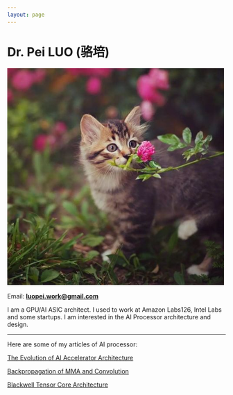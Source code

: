 ```yaml
---
layout: page
---
```


# Dr. Pei LUO (骆培)

<img src="images/cat.jpg" class="floatpic">

Email: **<font color="#990000">  luopei.work@gmail.com </font>** 

I am a GPU/AI ASIC architect. I used to work at Amazon Labs126, Intel Labs and some startups. I am interested in the AI Processor architecture and design. 

<!-- **<font color="#990000">   </font>** -->

---
Here are some of my articles of AI processor:

[The Evolution of AI Accelerator Architecture](blogs/AI_Accelerator_Architecture.md)

[Backpropagation of MMA and Convolution](blogs/Backpropagation.md)

[Blackwell Tensor Core Architecture](blogs/Blackwell_Tensor_Core.md)


